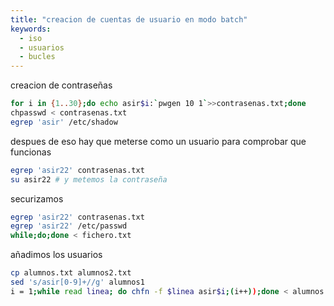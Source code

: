 ```yaml
---
title: "creacion de cuentas de usuario en modo batch"
keywords:
  - iso
  - usuarios
  - bucles
---
```

creacion de contraseñas
```bash
for i in {1..30};do echo asir$i:`pwgen 10 1`>>contrasenas.txt;done
chpasswd < contrasenas.txt
egrep 'asir' /etc/shadow
```
despues de eso hay que meterse como un usuario para comprobar que funcionas
```bash
egrep 'asir22' contrasenas.txt
su asir22 # y metemos la contraseña
```
securizamos
```bash
egrep 'asir22' contrasenas.txt
egrep 'asir22' /etc/passwd
while;do;done < fichero.txt
```
añadimos los usuarios
```bash
cp alumnos.txt alumnos2.txt
sed 's/asir[0-9]+//g' alumnos1
i = 1;while read linea; do chfn -f $linea asir$i;(i++));done < alumnos.txt
```
